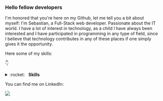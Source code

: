### Hello fellow developers
I'm honored that you're here on my Github, let me tell you a bit about myself: I'm Sebastian, a Full-Stack web developer. Passionate about the IT world. I have a lot of interest in technology, as a child I have always been interested and I have participated in programming in any type of field, since I believe that technology contributes in any of these places if one simply gives it the opportunity.

Here some of my skills:

👇 

<details>
	<summary>:rocket:&nbsp;&nbsp;&nbsp;<b>Skills</b></summary>
	<br/>
	<img src="https://img.shields.io/badge/Python-F7DF1E?style=for-the-badge&logo=python&logoColor=blue" alt="Python"/>
	<img src="https://img.shields.io/badge/javascript%20-%23323330.svg?&style=for-the-badge&logo=javascript&logoColor=%23f7de1e" alt="JavaScript"/>
	<img src="https://img.shields.io/badge/html5-%23e34f26.svg?&style=for-the-badge&logo=html5&logoColor=white" alt="HTML5"/>
	<img src="https://img.shields.io/badge/css3-%233573b5.svg?&style=for-the-badge&logo=css3&logoColor=white" alt="CSS3"/>
	<img src="https://img.shields.io/badge/node%2Ejs-%2362af43.svg?&style=for-the-badge&logo=node.js&logoColor=white" alt="NodeJS"/>
	<img src="https://img.shields.io/badge/git-%23fc6d26.svg?&style=for-the-badge&logo=git&logoColor=white" alt="Git"/>
  	<img src="https://img.shields.io/badge/react-%233573b5.svg?&style=for-the-badge&logo=react&logoColor=white" alt="React"/>
  	<img src="https://img.shields.io/badge/express-%23323330.svg?&style=for-the-badge&logo=express&logoColor=white" alt="Express"/>
	<img src="https://img.shields.io/badge/Redux-593D88?style=for-the-badge&logo=redux&logoColor=white" alt="Redux"/>
	<img src="https://img.shields.io/badge/C-#?style=for-the-badge&logo=redux&logoColor=white" alt="Csharp"/>
</details>

You can find me on LinkedIn:

[<img src="https://img.shields.io/badge/linkedin-%230077B5.svg?&style=for-the-badge&logo=linkedin&logoColor=white"/>](https://www.linkedin.com/in/sebasti%C3%A1n-carvajal-full-stack-web-developer/)
